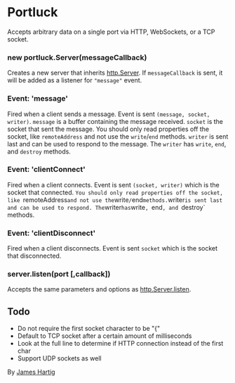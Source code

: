 # Portluck #

Accepts arbitrary data on a single port via HTTP, WebSockets, or a TCP socket.

### new portluck.Server(messageCallback) ###
Creates a new server that inherits [http.Server](http://nodejs.org/api/http.html#http_class_http_server).
If `messageCallback` is sent, it will be added as a listener for `"message"` event.

### Event: 'message' ###
Fired when a client sends a message. Event is sent `(message, socket, writer)`. `message` is a buffer containing
the message received. `socket` is the socket that sent the message. You should only read properties off the socket,
like `remoteAddress` and not use the `write`/`end` methods. `writer` is sent last and can be used to respond to the
message. The `writer` has `write`, `end`, and `destroy` methods.

### Event: 'clientConnect' ###
Fired when a client connects. Event is sent `(socket, writer)` which is the socket that connected. `You should only
read properties off the socket, like `remoteAddress` and not use the `write`/`end` methods. `writer` is sent last
and can be used to respond. The `writer` has `write`, `end`, and `destroy` methods.

### Event: 'clientDisconnect' ###
Fired when a client disconnects. Event is sent `socket` which is the socket that disconnected.

### server.listen(port [,callback]) ###
Accepts the same parameters and options as [http.Server.listen](http://nodejs.org/api/http.html#http_server_listen_port_hostname_backlog_callback).

## Todo ##

* Do not require the first socket character to be "{"
* Default to TCP socket after a certain amount of milliseconds
* Look at the full line to determine if HTTP connection instead of the first char
* Support UDP sockets as well

By [James Hartig](https://github.com/fastest963/)